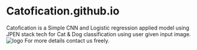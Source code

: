 # Catofication.github.io
Catofication is a Simple CNN and Logistic regression applied model using JPEN stack tech for Cat & Dog classification using user given input image.
![logo](https://kidKrishkode.github.io/Catofication.github.io/public/favicon.png)
For more details contact us freely.
